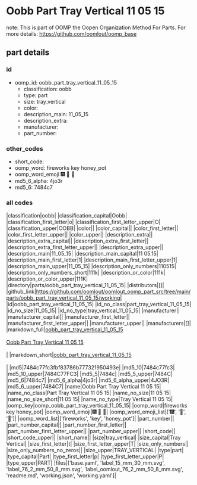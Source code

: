 # Oobb Part Tray Vertical 11 05 15  

note: This is part of OOMP the Oopen Organization Method For Parts. For more details: https://github.com/oomlout/oomp_base

##  part details





### id
* oomp_id: oobb_part_tray_vertical_11_05_15
  * classification: oobb
  * type: part
  * size: tray_vertical
  * color: 
  * description_main: 11_05_15
  * description_extra: 
  * manufacturer: 
  * part_number: 

### other_codes
* short_code: 
* oomp_word: fireworks key honey_pot
* oomp_word_emoji :fireworks: :key: :honey_pot:
* md5_6_alpha: 4jo3r
* md5_6: 7484c7

### all codes 
|classification|oobb|
|classification_capital|Oobb|
|classification_first_letter|o|
|classification_first_letter_upper|O|
|classification_upper|OOBB|
|color||
|color_capital||
|color_first_letter||
|color_first_letter_upper||
|color_upper||
|description_extra||
|description_extra_capital||
|description_extra_first_letter||
|description_extra_first_letter_upper||
|description_extra_upper||
|description_main|11_05_15|
|description_main_capital|11 05.15|
|description_main_first_letter|1|
|description_main_first_letter_upper|1|
|description_main_upper|11_05_15|
|description_only_numbers|110515|
|description_only_numbers_short|111k|
|description_or_color|111k|
|description_or_color_upper|111K|
|directory|parts/oobb_part_tray_vertical_11_05_15|
|distributors|[]|
|github_link|https://github.com/oomlout/oomlout_oomp_part_src/tree/main/parts/oobb_part_tray_vertical_11_05_15/working|
|id|oobb_part_tray_vertical_11_05_15|
|id_no_class|part_tray_vertical_11_05_15|
|id_no_size|11_05_15|
|id_no_type|tray_vertical_11_05_15|
|manufacturer||
|manufacturer_capital||
|manufacturer_first_letter||
|manufacturer_first_letter_upper||
|manufacturer_upper||
|manufacturers|[]|
|markdown_full|[oobb_part_tray_vertical_11_05_15](https://github.com/oomlout/oomlout_oomp_part_src/tree/main/parts/oobb_part_tray_vertical_11_05_15/working)<br>[](https://github.com/oomlout/oomlout_oomp_part_src/tree/main/parts/oobb_part_tray_vertical_11_05_15/working)<br>[Oobb Part Tray Vertical 11 05 15](https://github.com/oomlout/oomlout_oomp_part_src/tree/main/parts/oobb_part_tray_vertical_11_05_15/working)<br><br>|
|markdown_short|[oobb_part_tray_vertical_11_05_15](https://github.com/oomlout/oomlout_oomp_part_src/tree/main/parts/oobb_part_tray_vertical_11_05_15/working)<br><br>|
|md5|7484c77fc3fbf83786b777321950493e|
|md5_10|7484c77fc3|
|md5_10_upper|7484C77FC3|
|md5_5|7484c|
|md5_5_upper|7484C|
|md5_6|7484c7|
|md5_6_alpha|4jo3r|
|md5_6_alpha_upper|4JO3R|
|md5_6_upper|7484C7|
|name|Oobb Part Tray Vertical 11 05 15|
|name_no_class|Part Tray Vertical 11 05 15|
|name_no_size|11 05 15|
|name_no_size_short|11 05 15|
|name_no_type|Tray Vertical 11 05 15|
|oomp_key|oomp_oobb_part_tray_vertical_11_05_15|
|oomp_word|fireworks key honey_pot|
|oomp_word_emoji|:fireworks: :key: :honey_pot:|
|oomp_word_emoji_list|[':fireworks:', ':key:', ':honey_pot:']|
|oomp_word_list|['fireworks', 'key', 'honey_pot']|
|part_number||
|part_number_capital||
|part_number_first_letter||
|part_number_first_letter_upper||
|part_number_upper||
|short_code||
|short_code_upper||
|short_name||
|size|tray_vertical|
|size_capital|Tray Vertical|
|size_first_letter|t|
|size_first_letter_upper|T|
|size_only_numbers||
|size_only_numbers_no_zeros||
|size_upper|TRAY_VERTICAL|
|type|part|
|type_capital|Part|
|type_first_letter|p|
|type_first_letter_upper|P|
|type_upper|PART|
|files|['base.yaml', 'label_15_mm_30_mm.svg', 'label_76_2_mm_50_8_mm.svg', 'label_oomlout_76_2_mm_50_8_mm.svg', 'readme.md', 'working.json', 'working.yaml']|
